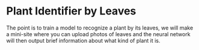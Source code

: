 # Plant Identifier by Leaves
The point is to train a model to recognize a plant by its leaves, we will make a mini-site where you can upload photos of leaves and the neural network will then output brief information about what kind of plant it is.
